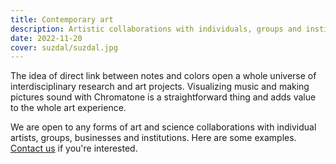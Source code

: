 ```yaml
---
title: Contemporary art
description: Artistic collaborations with individuals, groups and institutions
date: 2022-11-20
cover: suzdal/suzdal.jpg
---
```


The idea of direct link between notes and colors open a whole universe of interdisciplinary research and art projects. Visualizing music and making pictures sound with Chromatone is a straightforward thing and adds value to the whole art experience.

We are open to any forms of art and science collaborations with individual artists, groups, businesses and institutions. Here are some examples. [Contact us](/contacts/) if you're interested.
